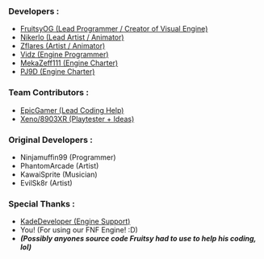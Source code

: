 
### Developers :

- [FruitsyOG (Lead Programmer / Creator of Visual Engine)](https://twitter.com/FruitsyOG)
- [Nikerlo (Lead Artist / Animator)](https://twitter.com/Nikerlo)
- [Zflares (Artist / Animator)](https://twitter.com/_Zflares)
- [Vidz (Engine Programmer)](https://twitter.com/ItsVidz3)
- [MekaZeff111 (Engine Charter)](https://twitter.com/MZeff111)
- [PJ9D (Engine Charter)](https://www.youtube.com/channel/UCkJvqtijU9JG57x7KLcjqqw)

### Team Contributors :

- [EpicGamer (Lead Coding Help)](https://twitter.com/Epic2469)
- [Xeno/8903XR (Playtester + Ideas)](https://twitter.com/VsDeltaruneBR)

### Original Developers :

- Ninjamuffin99 (Programmer)
- PhantomArcade (Artist)
- KawaiSprite (Musician)
- EvilSk8r (Artist)

### Special Thanks :

- [KadeDeveloper (Engine Support)](https://twitter.com/KadeDeveloper)
- You! (For using our FNF Engine! :D)
- ***(Possibly anyones source code Fruitsy had to use to help his coding, lol)***
